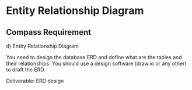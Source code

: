 # Entity Relationship Diagram

## Compass Requirement

d) Entity Relationship Diagram

You need to design the database ERD and define what are the tables and their relationships. You should use a design software (draw.io or any other) to draft the ERD.

Deliverable: ERD design
